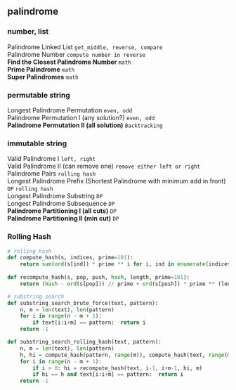## palindrome

### number, list
Palindrome Linked List  `get_middle, reverse, compare`                  
Palindrome Number  `compute number in reverse`                   
**Find the Closest Palindrome Number** `math`                 
**Prime Palindrome**  `math`                    
**Super Palindromes**   `math`                    

### permutable string 
Longest Palindrome Permutation  `even, odd`                   
Palindrome Permutation I (any solution?) `even, odd`                   
**Palindrome Permutation II (all solution)** `Backtracking`     


### immutable string
Valid Palindrome I  `left, right`                   
Valid Palindrome II (can remove one)  `remove either left or right`                 
Palindrome Pairs  `rolling hash`                    
Longest Palindrome Prefix (Shortest Palindrome with minimum add in front) `DP` `rolling hash`       
Longest Palindrome Substring  `DP`              
Longest Palindrome Subsequence `DP`                  
**Palindrome Partitioning I (all cuts)**  `DP`                
**Palindrome Partitioning II (min cut)**  `DP`                  




### Rolling Hash
``` python
# rolling hash
def compute_hash(s, indices, prime=101):
    return sum(ord(s[ind]) * prime ** i for i, ind in enumerate(indices))
        
def recompute_hash(s, pop, push, hash, length, prime=101):
    return (hash - ord(s[pop])) // prime + ord(s[push]) * prime ** (length-1)

# substring search
def substring_search_brute_force(text, pattern):
    n, m = len(text), len(pattern)
    for i in range(n - m + 1):
        if text[i:i+m] == pattern:  return i
    return -1

def substring_search_rolling_hash(text, pattern):
    n, m = len(text), len(pattern)
    h, hi = compute_hash(pattern, range(m)), compute_hash(text, range(m))
    for i in range(n - m + 1):
        if i > 0: hi = recompute_hash(text, i-1, i+m-1, hi, m)
        if hi == h and text[i:i+m] == pattern:  return i
    return -1
```